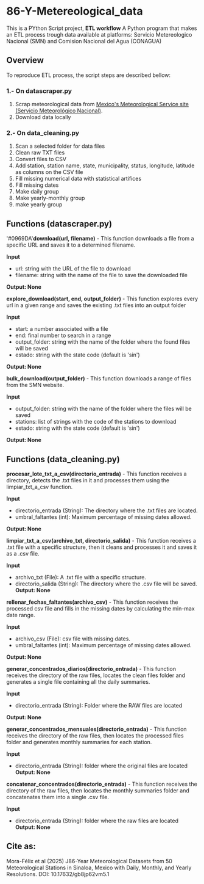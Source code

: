# 86-Y-Metereological_data
This is a PYthon Script project,  **ETL workflow** 
A Python program that makes an ETL process trough data available at platforms: Servicio Metereologico Nacional (SMN) and Comision Nacional del Agua (CONAGUA)


## Overview
To reproduce ETL process, the script steps are described bellow:
 ### 1.- On datascraper.py
1) Scrap meteorological data from [Mexico's Meteorological Service site (Servicio Meteorológico Nacional)](https://smn.conagua.gob.mx/es/climatologia/informacion-climatologica/informacion-estadistica-climatologica).
2) Download data locally
###  2.- On data_cleaning.py
1) Scan a selected folder for data files
2) Clean raw TXT files
3) Convert files to CSV
4) Add station, station name, state, municipality, status, longitude, latitude as columns on the CSV file
5) Fill missing numerical data with statistical artifices
6) Fill missing dates
7) Make daily group
8) Make yearly-monthly group
9) make yearly group

## Functions (datascraper.py)
 '#0969DA'**download(url, filename)** - This function downloads a file from a specific URL and saves it to a determined filename.   

**Input**
* url: string with the URL of the file to download
* filename: string with the name of the file to save the downloaded file
   
**Output: None**

**explore_download(start, end, output_folder)** - This function explores every url in a given range and saves the existing .txt files into an output folder
      
**Input**
* start: a number associated with a file
* end: final number to search in a range
* output_folder: string with the name of the folder where the found files will be saved
* estado: string with the state code (default is 'sin')

**Output: None**

**bulk_download(output_folder)** - This function downloads a range of files from the SMN website.
    
**Input**
* output_folder: string with the name of the folder where the files will be saved
* stations: list of strings with the code of the stations to download
* estado: string with the state code (default is 'sin')
        
**Output: None**


## Functions (data_cleaning.py)

**procesar_lote_txt_a_csv(directorio_entrada)** - This function receives a directory, detects the .txt files in it and processes them using the limpiar_txt_a_csv function.

**Input**
* directorio_entrada (String): The directory where the .txt files are located.
* umbral_faltantes (int): Maximum percentage of missing dates allowed.

**Output: None**

**limpiar_txt_a_csv(archivo_txt, directorio_salida)** - This function receives a .txt file with a specific structure, then it cleans and processes it and saves it as a .csv file.

**Input**
* archivo_txt (File): A .txt file with a specific structure.
* directorio_salida (String): The directory where the .csv file will be saved.
**Output: None**

**rellenar_fechas_faltantes(archivo_csv)** - This function receives the processed csv file and fills in the missing dates by calculating the min-max date range.
        
**Input**
* archivo_csv (File): csv file with missing dates.
* umbral_faltantes (int): Maximum percentage of missing dates allowed.
        
**Output: None**

**generar_concentrados_diarios(directorio_entrada)** - This function receives the directory of the raw files, locates the clean files folder and generates a single file containing all the daily summaries.

**Input**
* directorio_entrada (String): Folder where the RAW files are located

**Output: None**

**generar_concentrados_mensuales(directorio_entrada)** - This function receives the directory of the raw files, then locates the processed files folder and generates monthly summaries for each station.

**Input**
* directorio_entrada (String): folder where the original files are located
**Output: None**

**concatenar_concentrados(directorio_entrada)** - This function receives the directory of the raw files, then locates the monthly summaries folder and concatenates them into a single .csv file.

**Input**
* directorio_entrada (String): folder where the raw files are located
**Output: None**

## Cite as:
Mora-Félix et al (2025) J86-Year Meteorological Datasets from 50 Meteorological Stations in Sinaloa, Mexico with Daily, Monthly, and Yearly Resolutions. DOI: 10.17632/gb8jp62vm5.1
